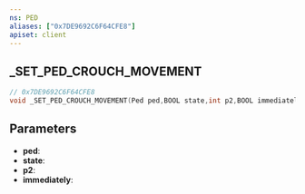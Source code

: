 ```yaml
---
ns: PED
aliases: ["0x7DE9692C6F64CFE8"]
apiset: client
---
```

## _SET_PED_CROUCH_MOVEMENT

```c
// 0x7DE9692C6F64CFE8
void _SET_PED_CROUCH_MOVEMENT(Ped ped,BOOL state,int p2,BOOL immediately);
```


## Parameters
* **ped**:
* **state**:
* **p2**:
* **immediately**:



